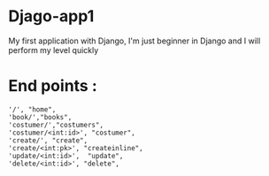 # Djago-app1
My first application with Django, I'm just beginner in Django and I will perform my level quickly
# End points :

    '/', "home",
    'book/',"books",
    'costumer/',"costumers",
    'costumer/<int:id>', "costumer",
    'create/', "create",
    'create/<int:pk>', "createinline",
    'update/<int:id>',  "update",
    'delete/<int:id>', "delete",
